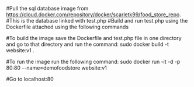 #Pull the sql database image from https://cloud.docker.com/repository/docker/scarletk99/food_store_repo.
#This is the database linked with test.php
#Build and run test.php using the Dockerfile attached using the following commands

#To build the image save the Dockerfile and test.php file in one directory and go to that directory and run the command:
sudo docker build -t website:v1 .

#To run the image run the following command:
sudo docker run -it -d -p 80:80 --name=demofoodstore website:v1

#Go to localhost:80
